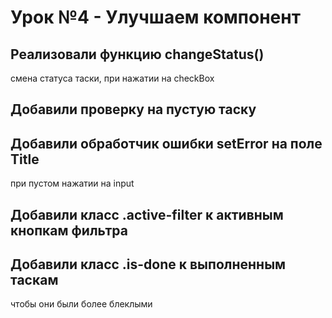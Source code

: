 # Урок №4 - Улучшаем компонент

## Реализовали функцию changeStatus()
смена статуса таски, при нажатии на checkBox

## Добавили проверку на пустую таску

## Добавили обработчик ошибки setError на поле Title 
при пустом нажатии на input

## Добавили класс .active-filter к активным кнопкам фильтра

## Добавили класс .is-done к выполненным таскам
чтобы они были более блеклыми
